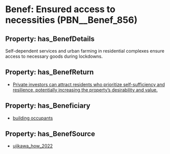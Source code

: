 # Benef: __Ensured access to necessities__ (PBN__Benef_856)

## Property: has_BenefDetails

Self-dependent services and urban farming in residential complexes ensure access to necessary goods during lockdowns.

## Property: has_BenefReturn

* [Private investors can attract residents who prioritize self-sufficiency and resilience, potentially increasing the property’s desirability and value.](../BenefReturn/PBN__BenefReturn_933)

## Property: has_Beneficiary

* [building occupants](../Stakeholder/PBN__Stakeholder_97)

## Property: has_BenefSource

* [ujikawa_how_2022](../Article/PBN__Article_172)


